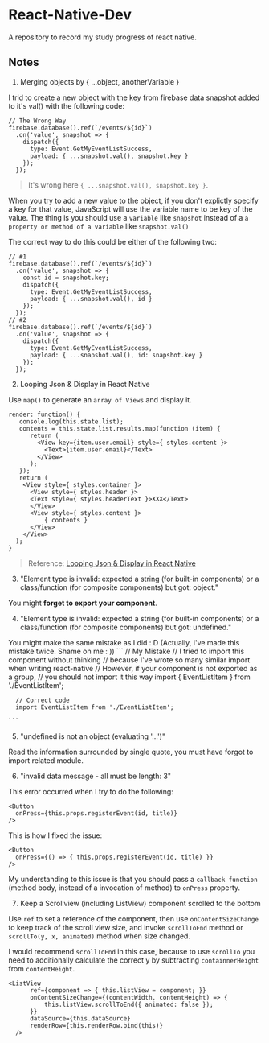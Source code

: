 # React-Native-Dev
A repository to record my study progress of react native.


## Notes

1. Merging objects by { ...object, anotherVariable }

  I trid to create a new object with the key from firebase data snapshot added to it's val() with the following code:
  
  ```
  // The Wrong Way
  firebase.database().ref(`/events/${id}`)
    .on('value', snapshot => {
      dispatch({ 
        type: Event.GetMyEventListSuccess, 
        payload: { ...snapshot.val(), snapshot.key } 
      });
    });
  ```
  > It's wrong here `{ ...snapshot.val(), snapshot.key }`.
  
  When you try to add a new value to the object, if you don't explictly specify a key for that value, JavaScript will use the variable name to be key of the value. The thing is you should use a `variable` like `snapshot` instead of a `a property or method of a variable` like `snapshot.val()`
  
  The correct way to do this could be either of the following two:
  
  ```
  // #1
  firebase.database().ref(`/events/${id}`)
    .on('value', snapshot => {
      const id = snapshot.key;
      dispatch({ 
        type: Event.GetMyEventListSuccess, 
        payload: { ...snapshot.val(), id } 
      });
    });
  // #2
  firebase.database().ref(`/events/${id}`)
    .on('value', snapshot => {
      dispatch({ 
        type: Event.GetMyEventListSuccess, 
        payload: { ...snapshot.val(), id: snapshot.key } 
      });
    });
  ```

2. Looping Json & Display in React Native

  Use `map()` to generate an `array of Views` and display it.
  
  ```
  render: function() {
     console.log(this.state.list);
     contents = this.state.list.results.map(function (item) {
        return (
          <View key={item.user.email} style={ styles.content }>
            <Text>{item.user.email}</Text>
          </View>
        );
     });
     return (
      <View style={ styles.container }>
        <View style={ styles.header }>
        <Text style={ styles.headerText }>XXX</Text>
        </View>
        <View style={ styles.content }>
            { contents }
        </View>
      </View>
    );
  }
  ```
  > Reference: [Looping Json & Display in React Native](http://stackoverflow.com/a/34253075/5630767)

3. "Element type is invalid: expected a string (for built-in components) or a class/function (for composite components) but got: object."

  You might **forget to export your component**.
    
4. "Element type is invalid: expected a string (for built-in components) or a class/function (for composite components) but got: undefined."
  
  You might make the same mistake as I did : D (Actually, I've made this mistake twice. Shame on me : ))
    ```
      // My Mistake
      // I tried to import this component without thinking
      // because I've wrote so many similar import when writing react-native
      // However, if your component is not exported as a group,
      // you should not import it this way
      import { EventListItem } from './EventListItem';
      
      // Correct code
      import EventListItem from './EventListItem';
      
    ```

5. "undefined is not an object (evaluating '...')"

  Read the information surrounded by single quote, you must have forgot to import related module.
  
6. "invalid data message - all must be length: 3"

  This error occurred when I try to do the following:
  ```
  <Button
    onPress={this.props.registerEvent(id, title)}
  />
  ```
  This is how I fixed the issue:
  ```
  <Button
    onPress={() => { this.props.registerEvent(id, title) }}
  />
  ```
  My understanding to this issue is that you should pass a `callback function` (method body, instead of a invocation of method) to `onPress` property. 

7. Keep a Scrollview (including ListView) component scrolled to the bottom

  Use `ref` to set a reference of the component, then use `onContentSizeChange` to keep track of the scroll view size, and invoke `scrollToEnd` method or `scrollTo(y, x, animated)` method when size changed.
  
  I would recommend `scrollToEnd` in this case, because to use `scrollTo` you need to additionally calculate the correct y by subtracting `containnerHeight` from `contentHeight`.
  ```
  <ListView 
		ref={component => { this.listView = component; }}
		onContentSizeChange={(contentWidth, contentHeight) => {
			this.listView.scrollToEnd({ animated: false });
		}}
		dataSource={this.dataSource}
		renderRow={this.renderRow.bind(this)}
	/>
  ```
